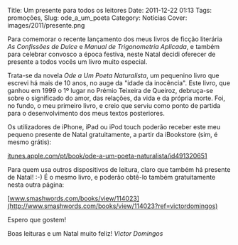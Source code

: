 Title: Um presente para todos os leitores
Date: 2011-12-22 01:13
Tags: promoções, 
Slug: ode_a_um_poeta
Category: Notícias
Cover: images/2011/presente.png

Para comemorar o recente lançamento dos meus livros de ficção literária *As Confissões de Dulce* e *Manual de Trigonometria Aplicada*, e também para celebrar convosco a época festiva, neste Natal decidi oferecer de presente a todos vocês um livro muito especial. 

Trata-se da novela *Ode a Um Poeta Naturalista*, um pequenino livro que escrevi há mais de 10 anos, no auge da "idade da inocência". Este livro, que ganhou em 1999 o 1º lugar no Prémio Teixeira de Queiroz, debruça-se sobre o significado do amor, das relações, da vida e da própria morte. Foi, no fundo, o meu primeiro livro, e creio que serviu como ponto de partida para o desenvolvimento dos meus textos posteriores.

Os utilizadores de iPhone, iPad ou iPod touch poderão receber este meu pequeno presente de Natal gratuitamente, a partir da iBookstore (sim, é mesmo grátis):

[itunes.apple.com/pt/book/ode-a-um-poeta-naturalista/id491320651](http://itunes.apple.com/pt/book/ode-a-um-poeta-naturalista/id491320651)


Para quem usa outros dispositivos de leitura, claro que também há presente de Natal! :-) É o mesmo livro, e poderão obtê-lo também gratuitamente nesta outra página: 

[www.smashwords.com/books/view/114023](http://www.smashwords.com/books/view/114023?ref=victordomingos)

Espero que gostem!


Boas leituras e um Natal muito feliz!
*Victor Domingos*

